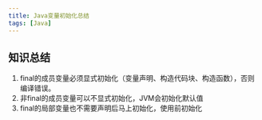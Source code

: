 ```yaml
---
title: Java变量初始化总结
tags: [Java]
---
```


## 知识总结

1. final的成员变量必须显式初始化（变量声明、构造代码块、构造函数），否则编译错误。
2. 非final的成员变量可以不显式初始化，JVM会初始化默认值
3. final的局部变量也不需要声明后马上初始化，使用前初始化